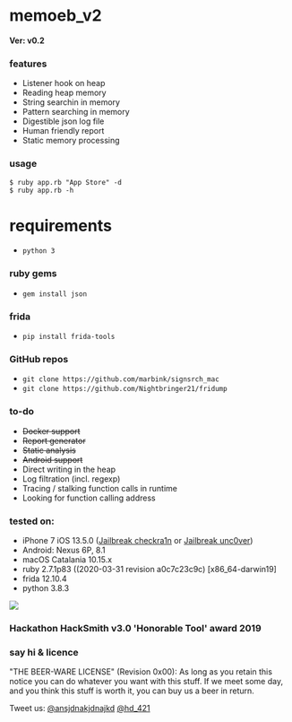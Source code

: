 # memoeb_v2
**Ver: v0.2**

### features

* Listener hook on heap
* Reading heap memory
* String searchin in memory
* Pattern searching in memory
* Digestible json log file
* Human friendly report
* Static memory processing


### usage

```
$ ruby app.rb "App Store" -d
$ ruby app.rb -h
```

# requirements

* `python 3`

### ruby gems
* `gem install json`

### frida
* `pip install frida-tools`

### GitHub repos
* `git clone https://github.com/marbink/signsrch_mac`
* `git clone https://github.com/Nightbringer21/fridump`

### to-do

* ~~Docker support~~
* ~~Report generator~~
* ~~Static analysis~~
* ~~Android support~~
* Direct writing in the heap
* Log filtration (incl. regexp)
* Tracing / stalking function calls in runtime
* Looking for function calling address

### tested on:

* iPhone 7 iOS 13.5.0 ([Jailbreak checkra1n](https://checkra.in/) or [Jailbreak unc0ver](https://unc0ver.dev/))
* Android: Nexus 6P, 8.1
* macOS Catalania 10.15.x 
* ruby 2.7.1p83 ((2020-03-31 revision a0c7c23c9c) [x86_64-darwin19]
* frida 12.10.4
* python 3.8.3

![](https://secure.meetupstatic.com/photos/event/8/2/d/b/highres_485253499.jpeg)
### Hackathon HackSmith v3.0 'Honorable Tool' award 2019

### say hi & licence

"THE BEER-WARE LICENSE" (Revision 0x00):
As long as you retain this notice you can do whatever you want with this stuff.
If we meet some day, and you think this stuff is worth it, you can buy us a beer in return.

Tweet us: [@ansjdnakjdnajkd](https://twitter.com/ansjdnakjdnajkd) [@hd_421](https://twitter.com/hd_421)
